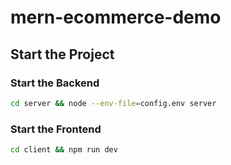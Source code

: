 # mern-ecommerce-demo


## Start the Project

### Start the Backend

```zsh
cd server && node --env-file=config.env server
```
### Start the Frontend

```zsh
cd client && npm run dev
```
